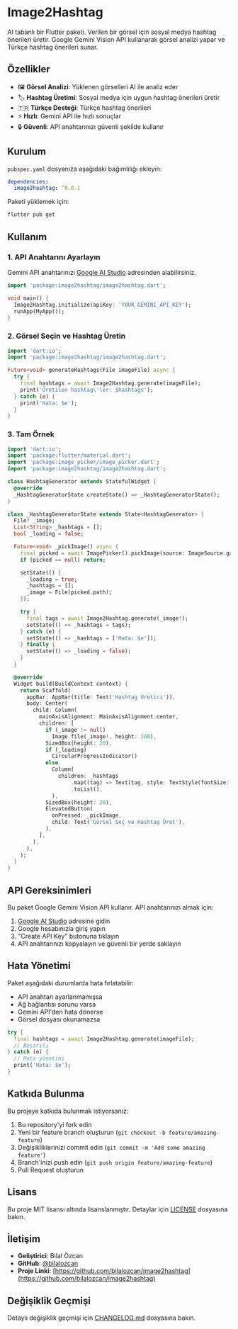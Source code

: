 <!--
This README describes the package. If you publish this package to pub.dev,
this README's contents appear on the landing page for your package.

For information about how to write a good package README, see the guide for
[writing package pages](https://dart.dev/tools/pub/writing-package-pages).

For general information about developing packages, see the Dart guide for
[creating packages](https://dart.dev/guides/libraries/create-packages)
and the Flutter guide for
[developing packages and plugins](https://flutter.dev/to/develop-packages).
-->

# Image2Hashtag

AI tabanlı bir Flutter paketi. Verilen bir görsel için sosyal medya hashtag önerileri üretir. Google Gemini Vision API kullanarak görsel analizi yapar ve Türkçe hashtag önerileri sunar.

## Özellikler

- 🖼️ **Görsel Analizi**: Yüklenen görselleri AI ile analiz eder
- 🏷️ **Hashtag Üretimi**: Sosyal medya için uygun hashtag önerileri üretir
- 🇹🇷 **Türkçe Desteği**: Türkçe hashtag önerileri
- ⚡ **Hızlı**: Gemini API ile hızlı sonuçlar
- 🔒 **Güvenli**: API anahtarınızı güvenli şekilde kullanır

## Kurulum

`pubspec.yaml` dosyanıza aşağıdaki bağımlılığı ekleyin:

```yaml
dependencies:
  image2hashtag: ^0.0.1
```

Paketi yüklemek için:

```bash
flutter pub get
```

## Kullanım

### 1. API Anahtarını Ayarlayın

Gemini API anahtarınızı [Google AI Studio](https://makersuite.google.com/app/apikey) adresinden alabilirsiniz.

```dart
import 'package:image2hashtag/image2hashtag.dart';

void main() {
  Image2Hashtag.initialize(apiKey: 'YOUR_GEMINI_API_KEY');
  runApp(MyApp());
}
```

### 2. Görsel Seçin ve Hashtag Üretin

```dart
import 'dart:io';
import 'package:image2hashtag/image2hashtag.dart';

Future<void> generateHashtags(File imageFile) async {
  try {
    final hashtags = await Image2Hashtag.generate(imageFile);
    print('Üretilen hashtag\'ler: $hashtags');
  } catch (e) {
    print('Hata: $e');
  }
}
```

### 3. Tam Örnek

```dart
import 'dart:io';
import 'package:flutter/material.dart';
import 'package:image_picker/image_picker.dart';
import 'package:image2hashtag/image2hashtag.dart';

class HashtagGenerator extends StatefulWidget {
  @override
  _HashtagGeneratorState createState() => _HashtagGeneratorState();
}

class _HashtagGeneratorState extends State<HashtagGenerator> {
  File? _image;
  List<String> _hashtags = [];
  bool _loading = false;

  Future<void> _pickImage() async {
    final picked = await ImagePicker().pickImage(source: ImageSource.gallery);
    if (picked == null) return;

    setState(() {
      _loading = true;
      _hashtags = [];
      _image = File(picked.path);
    });

    try {
      final tags = await Image2Hashtag.generate(_image!);
      setState(() => _hashtags = tags);
    } catch (e) {
      setState(() => _hashtags = ['Hata: $e']);
    } finally {
      setState(() => _loading = false);
    }
  }

  @override
  Widget build(BuildContext context) {
    return Scaffold(
      appBar: AppBar(title: Text('Hashtag Üretici')),
      body: Center(
        child: Column(
          mainAxisAlignment: MainAxisAlignment.center,
          children: [
            if (_image != null) 
              Image.file(_image!, height: 200),
            SizedBox(height: 20),
            if (_loading)
              CircularProgressIndicator()
            else
              Column(
                children: _hashtags
                    .map((tag) => Text(tag, style: TextStyle(fontSize: 16)))
                    .toList(),
              ),
            SizedBox(height: 20),
            ElevatedButton(
              onPressed: _pickImage,
              child: Text('Görsel Seç ve Hashtag Üret'),
            ),
          ],
        ),
      ),
    );
  }
}
```

## API Gereksinimleri

Bu paket Google Gemini Vision API kullanır. API anahtarınızı almak için:

1. [Google AI Studio](https://makersuite.google.com/app/apikey) adresine gidin
2. Google hesabınızla giriş yapın
3. "Create API Key" butonuna tıklayın
4. API anahtarınızı kopyalayın ve güvenli bir yerde saklayın

## Hata Yönetimi

Paket aşağıdaki durumlarda hata fırlatabilir:

- API anahtarı ayarlanmamışsa
- Ağ bağlantısı sorunu varsa
- Gemini API'den hata dönerse
- Görsel dosyası okunamazsa

```dart
try {
  final hashtags = await Image2Hashtag.generate(imageFile);
  // Başarılı
} catch (e) {
  // Hata yönetimi
  print('Hata: $e');
}
```

## Katkıda Bulunma

Bu projeye katkıda bulunmak istiyorsanız:

1. Bu repository'yi fork edin
2. Yeni bir feature branch oluşturun (`git checkout -b feature/amazing-feature`)
3. Değişikliklerinizi commit edin (`git commit -m 'Add some amazing feature'`)
4. Branch'inizi push edin (`git push origin feature/amazing-feature`)
5. Pull Request oluşturun

## Lisans

Bu proje MIT lisansı altında lisanslanmıştır. Detaylar için [LICENSE](LICENSE) dosyasına bakın.

## İletişim

- **Geliştirici**: Bilal Özcan
- **GitHub**: [@bilalozcan](https://github.com/bilalozcan)
- **Proje Linki**: [https://github.com/bilalozcan/image2hashtag](https://github.com/bilalozcan/image2hashtag)

## Değişiklik Geçmişi

Detaylı değişiklik geçmişi için [CHANGELOG.md](CHANGELOG.md) dosyasına bakın.

